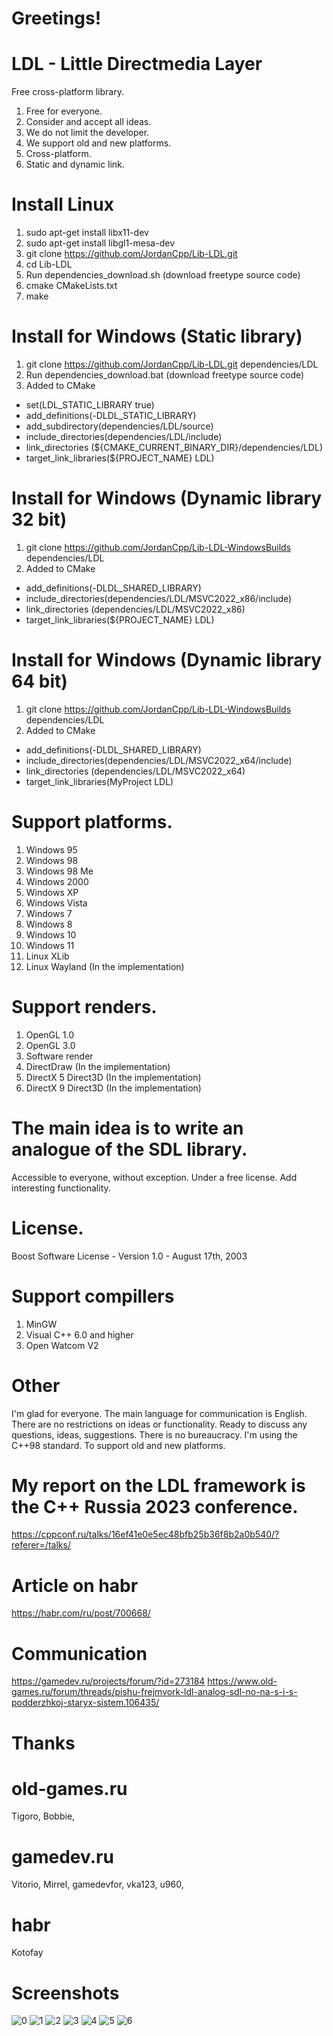 # Greetings!

# LDL - Little Directmedia Layer
Free cross-platform library.

1. Free for everyone.
2. Consider and accept all ideas.
3. We do not limit the developer.
4. We support old and new platforms.
5. Cross-platform.
6. Static and dynamic link.

# Install Linux
1. sudo apt-get install libx11-dev
2. sudo apt-get install libgl1-mesa-dev
3. git clone https://github.com/JordanCpp/Lib-LDL.git
4. cd Lib-LDL
5. Run dependencies_download.sh (download freetype source code)
6. cmake CMakeLists.txt
7. make

# Install for Windows (Static library)
1. git clone https://github.com/JordanCpp/Lib-LDL.git dependencies/LDL 
2. Run dependencies_download.bat (download freetype source code)
3. Added to CMake
- set(LDL_STATIC_LIBRARY true)
- add_definitions(-DLDL_STATIC_LIBRARY)
- add_subdirectory(dependencies/LDL/source)
- include_directories(dependencies/LDL/include)
- link_directories   (${CMAKE_CURRENT_BINARY_DIR}/dependencies/LDL)
- target_link_libraries(${PROJECT_NAME} LDL)

# Install for Windows (Dynamic library 32 bit)
1. git clone https://github.com/JordanCpp/Lib-LDL-WindowsBuilds dependencies/LDL 
2. Added to CMake
- add_definitions(-DLDL_SHARED_LIBRARY)
- include_directories(dependencies/LDL/MSVC2022_x86/include)
- link_directories   (dependencies/LDL/MSVC2022_x86)
- target_link_libraries(${PROJECT_NAME} LDL)

# Install for Windows (Dynamic library 64 bit)
1. git clone https://github.com/JordanCpp/Lib-LDL-WindowsBuilds dependencies/LDL 
2. Added to CMake
- add_definitions(-DLDL_SHARED_LIBRARY)
- include_directories(dependencies/LDL/MSVC2022_x64/include)
- link_directories   (dependencies/LDL/MSVC2022_x64)
- target_link_libraries(MyProject LDL)

# Support platforms.
1. Windows 95
2. Windows 98
3. Windows 98 Me
4. Windows 2000
5. Windows XP
6. Windows Vista
7. Windows 7
8. Windows 8
9. Windows 10
10. Windows 11
11. Linux XLib
12. Linux Wayland (In the implementation)

# Support renders.
1. OpenGL 1.0
2. OpenGL 3.0
3. Software render
4. DirectDraw (In the implementation)
5. DirectX 5 Direct3D (In the implementation)
6. DirectX 9 Direct3D (In the implementation)


# The main idea is to write an analogue of the SDL library. 
Accessible to everyone, without exception. 
Under a free license. Add interesting functionality.

# License.
Boost Software License - Version 1.0 - August 17th, 2003

# Support compillers
1. MinGW
2. Visual C++ 6.0 and higher
3. Open Watcom V2

# Other
I'm glad for everyone. The main language for communication is English. There are no restrictions on ideas or functionality. 
Ready to discuss any questions, ideas, suggestions. There is no bureaucracy.
I'm using the C++98 standard. To support old and new platforms.

# My report on the LDL framework is the C++ Russia 2023 conference.
https://cppconf.ru/talks/16ef41e0e5ec48bfb25b36f8b2a0b540/?referer=/talks/

# Article on habr
https://habr.com/ru/post/700668/

# Communication
https://gamedev.ru/projects/forum/?id=273184
https://www.old-games.ru/forum/threads/pishu-frejmvork-ldl-analog-sdl-no-na-s-i-s-podderzhkoj-staryx-sistem.106435/

# Thanks


# old-games.ru
Tigoro, 
Bobbie,


# gamedev.ru
Vitorio,
Mirrel,
gamedevfor,
vka123,
u960,


# habr
Kotofay

# Screenshots
![0](Screenshots/12_TileMap2.jpg)
![1](Screenshots/10_TileMap.jpg)
![2](Screenshots/1.jpg)
![3](Screenshots/2.jpg)
![4](Screenshots/3.jpg)
![5](Screenshots/4.jpg)
![6](Screenshots/5.jpg)